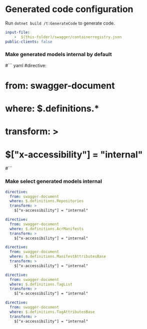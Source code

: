# Generated code configuration

Run `dotnet build /t:GenerateCode` to generate code.

``` yaml
input-file:
    -  $(this-folder)/swagger/containerregistry.json
public-clients: false

```

### Make generated models internal by default

#``` yaml
#directive:
#  from: swagger-document
#  where: $.definitions.*
#  transform: >
#    $["x-accessibility"] = "internal"
#```

### Make select generated models internal

``` yaml
directive:
  from: swagger-document
  where: $.definitions.Repositories
  transform: >
    $["x-accessibility"] = "internal"
```

``` yaml
directive:
  from: swagger-document
  where: $.definitions.AcrManifests
  transform: >
    $["x-accessibility"] = "internal"
```

``` yaml
directive:
  from: swagger-document
  where: $.definitions.ManifestAttributesBase
  transform: >
    $["x-accessibility"] = "internal"
```

``` yaml
directive:
  from: swagger-document
  where: $.definitions.TagList
  transform: >
    $["x-accessibility"] = "internal"
```

``` yaml
directive:
  from: swagger-document
  where: $.definitions.TagAttributesBase
  transform: >
    $["x-accessibility"] = "internal"
```
